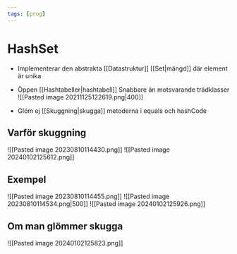 ```yaml
---
tags: [prog]
---
```


# HashSet
- Implementerar den abstrakta [[Datastruktur]] [[Set|mängd]]  där element är unika
- Öppen [[Hashtabeller|hashtabell]]
Snabbare än motsvarande trädklasser
![[Pasted image 20211125122619.png|400]]

- Glöm ej [[Skuggning|skugga]] metoderna i equals och hashCode

## Varför skuggning
![[Pasted image 20230810114430.png]]
![[Pasted image 20240102125612.png]]
## Exempel
![[Pasted image 20230810114455.png]]
![[Pasted image 20230810114534.png|500]]
![[Pasted image 20240102125926.png]]
## Om man glömmer skugga
![[Pasted image 20240102125823.png]]
